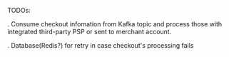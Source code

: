 TODOs:

. Consume checkout infomation from Kafka topic and process those with integrated third-party PSP or sent to merchant account. 

. Database(Redis?) for retry in case checkout's processing fails